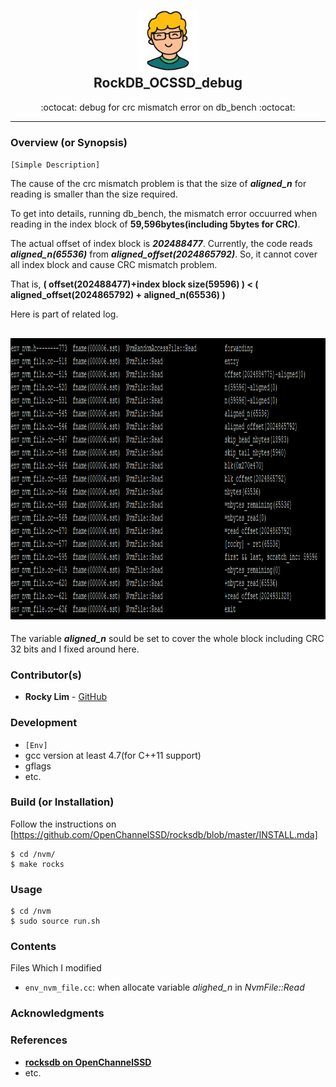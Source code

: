 <div class="header" align="center">
	<h2>
		<a href="https://github.com/RockyLim92/RockDB_OCSSD_debug" title="(repository-name) temp">
			<img alt="" src="https://github.com/RockyLim92/RocksDB_OCSSD_debug/blob/master/asset/rocky_icon.png" width="100px" height="100px" />
		</a>
		<br />
		RockDB_OCSSD_debug
	</h2>
	<p align="center">:octocat: debug for crc mismatch error on db_bench :octocat:</p>

<!-- Update to dynamic badges -->
</div>


---

### Overview (or Synopsis)
`[Simple Description]`

The cause of the crc mismatch problem is that the size of ***aligned_n*** for reading is smaller than the size required.

To get into details, running db_bench, the mismatch error occuurred when reading in the index block of **59,596bytes(including 5bytes for CRC)**.

The actual offset of index block is ***202488477***.
Currently, the code reads ***aligned_n(65536)*** from <em>**aligned\_offset(2024865792)**</em>. So, it cannot cover all index block and cause CRC mismatch problem. 

That is, **( offset(202488477)+index block size(59596) ) < ( aligned_offset(2024865792) + aligned_n(65536) )**

Here is part of related log.

<div class="header" align="left">
	<h2>
		<a href="https://github.com/RockyLim92/RockDB_OCSSD_debug" title="(repository-name) temp">
			<img alt="" src="https://github.com/RockyLim92/RocksDB_OCSSD_debug/blob/master/asset/log.png" height="450px"/>
		</a>
	</h2>
</div>


The variable ***aligned_n*** sould be set to cover the whole block including CRC 32 bits and I fixed around here.

### Contributor(s)
- **Rocky Lim** - [GitHub](https://github.com/RockyLim92)


### Development
- `[Env]`
- gcc version at least 4.7(for C++11 support)
- gflags
- etc.


### Build (or Installation)
Follow the instructions on [https://github.com/OpenChannelSSD/rocksdb/blob/master/INSTALL.mda]
```
$ cd /nvm/
$ make rocks
```


### Usage  
```
$ cd /nvm
$ sudo source run.sh
```

### Contents
Files Which I modified
- `env_nvm_file.cc`: when allocate variable *alighed_n* in *NvmFile::Read*


### Acknowledgments


### References
- [**rocksdb on OpenChannelSSD**](https://github.com/OpenChannelSSD/rocksdb)
- etc.

